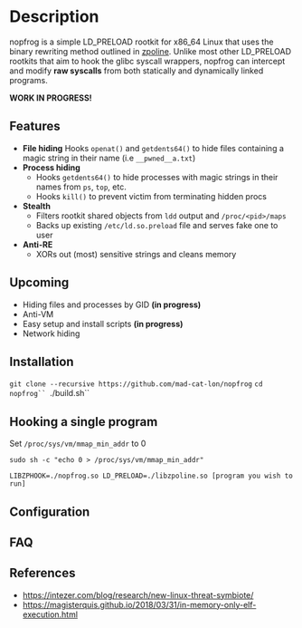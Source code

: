 # Description
nopfrog is a simple LD_PRELOAD rootkit for x86_64 Linux that uses the binary rewriting method outlined in [zpoline](https://github.com/yasukata/zpoline). Unlike most other LD_PRELOAD rootkits that aim to hook the glibc syscall wrappers, nopfrog can intercept and modify **raw syscalls** from both statically and dynamically linked programs. 
 
**WORK IN PROGRESS!**

## Features 
- **File hiding**
Hooks `openat()` and `getdents64()` to hide files containing a magic string in their name (i.e `__pwned__a.txt`)
- **Process hiding**
    - Hooks `getdents64()` to hide processes with magic strings in their names from `ps`, `top`, etc.
    - Hooks `kill()` to prevent victim from terminating hidden procs
- **Stealth**
    - Filters rootkit shared objects from `ldd` output and `/proc/<pid>/maps`
    - Backs up existing `/etc/ld.so.preload` file and serves fake one to user
- **Anti-RE**
    - XORs out (most) sensitive strings and cleans memory


## Upcoming
- Hiding files and processes by GID **(in progress)**
- Anti-VM 
- Easy setup and install scripts **(in progress)**
- Network hiding 

## Installation 
```git clone --recursive https://github.com/mad-cat-lon/nopfrog```
```cd nopfrog``
```./build.sh``

## Hooking a single program  
Set `/proc/sys/vm/mmap_min_addr` to 0

```sudo sh -c "echo 0 > /proc/sys/vm/mmap_min_addr"```

```LIBZPHOOK=./nopfrog.so LD_PRELOAD=./libzpoline.so [program you wish to run]```

## Configuration

## FAQ

## References 
- https://intezer.com/blog/research/new-linux-threat-symbiote/
- https://magisterquis.github.io/2018/03/31/in-memory-only-elf-execution.html
 